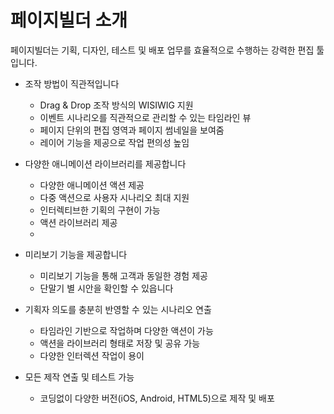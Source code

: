 # 페이지빌더 소개

페이지빌더는 기획, 디자인, 테스트 및 배포 업무를 효율적으로 수행하는 강력한 편집 툴입니다.

+ 조작 방법이 직관적입니다
  - Drag & Drop 조작 방식의 WISIWIG 지원
  - 이벤트 시나리오를 직관적으로 관리할 수 있는 타임라인 뷰
  - 페이지 단위의 편집 영역과 페이지 썸네일을 보여줌
  - 레이어 기능을 제공으로 작업 편의성 높임

+ 다양한 애니메이션 라이브러리를 제공합니다
  - 다양한 애니메이션 액션 제공
  - 다중 액션으로 사용자 시나리오 최대 지원
  - 인터렉티브한 기획의 구현이 가능
  - 액션 라이브러리 제공
  - 
+ 미리보기 기능을 제공합니다
  - 미리보기 기능을 통해 고객과 동일한 경험 제공
  - 단말기 별 시안을 확인할 수 있읍니다

+ 기획자 의도를 충분히 반영할 수 있는 시나리오 연출
  - 타임라인 기반으로 작업하며 다양한 액션이 가능
  - 액션을 라이브러리 형태로 저장 및 공유 가능
  - 다양한 인터렉션 작업이 용이

+ 모든 제작 연출 및 테스트 가능
  - 코딩없이 다양한 버전(iOS, Android, HTML5)으로 제작 및 배포